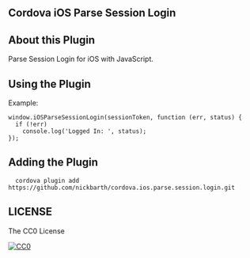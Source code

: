 ## Cordova iOS Parse Session Login

## About this Plugin

Parse Session Login for iOS with JavaScript.

## Using the Plugin

Example:

```
window.iOSParseSessionLogin(sessionToken, function (err, status) {
  if (!err)
    console.log('Logged In: ', status);
});
```

## Adding the Plugin ##

```
  cordova plugin add https://github.com/nickbarth/cordova.ios.parse.session.login.git
```

## LICENSE ##

The CC0 License

[![CC0](http://i.creativecommons.org/l/zero/1.0/88x31.png)](http://creativecommons.org/publicdomain/zero/1.0/)
